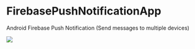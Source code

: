 # FirebasePushNotificationApp
Android Firebase Push Notification (Send messages to multiple devices)

<img src="https://s2.gifyu.com/images/ezgif.com-gif-maker63865d242b910046.gif"/>
